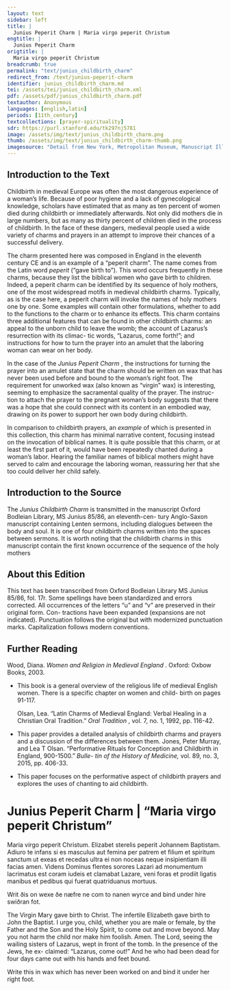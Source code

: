 ```yaml
---
layout: text
sidebar: left
title: |
  Junius Peperit Charm | Maria virgo peperit Christum
engtitle: |
  Junius Peperit Charm
origtitle: |
  Maria virgo peperit Christum
breadcrumb: true
permalink: "text/junius_childbirth_charm"
redirect_from: /text/junius-peperit-charm
identifier: junius_childbirth_charm.md
tei: /assets/tei/junius_childbirth_charm.xml
pdf: /assets/pdf/junius_childbirth_charm.pdf
textauthor: Anonymous
languages: [english,latin]
periods: [11th_century]
textcollections: [prayer-spirituality]
sdr: https://purl.stanford.edu/tk297nj5781
image: /assets/img/text/junius_childbirth_charm.png
thumb: /assets/img/text/junius_childbirth_charm-thumb.png
imagesource: "Detail from New York, Metropolitan Museum, Manuscript Illumination with the Birth of the Virgin in an Initial G, from a Gradual [Public Domain]"
---
```

<h2>Introduction to the Text</h2>
<p>Childbirth in medieval Europe was often the most dangerous experience of a woman’s life. Because of poor hygiene and a lack of gynecological knowledge, scholars have estimated that as many as ten percent of women died during childbirth or immediately afterwards. Not only did mothers die in large numbers, but as many as thirty percent of children died in the process of childbirth. In the face of these dangers, medieval people used a wide variety of charms and prayers in an attempt to improve their chances of a successful delivery.</p>

<p>The charm presented here was composed in England in the eleventh century CE and is an example of a “peperit charm”. The name comes from the Latin word <i> peperit </i> (“gave birth to”). This word occurs frequently in these charms, because they list the biblical women who gave birth to children. Indeed, a peperit charm can be identified by its sequence of holy mothers, one of the most widespread motifs in medieval childbirth charms. Typically, as is the case here, a peperit charm will invoke the names of holy mothers one by one. Some examples will contain other formulations, whether to add to the functions to the charm or to enhance its effects. This charm contains three additional features that can be found in other childbirth charms: an appeal to the unborn child to leave the womb; the account of Lazarus’s resurrection with its climac- tic words, “Lazarus, come forth!”; and instructions for how to turn the prayer into an amulet that the laboring woman can wear on her body.</p>

<p>In the case of the <i> Junius Peperit Charm</i> , the instructions for turning the prayer into an amulet state that the charm should be written on wax that has never been used before and bound to the woman’s right foot. The requirement for unworked wax (also known as “virgin” wax) is interesting, seeming to emphasize the sacramental quality of the prayer. The instruc- tion to attach the prayer to the pregnant woman’s body suggests that there was a hope that she could connect with its content in an embodied way, drawing on its power to support her own body during childbirth.</p>

<p>In comparison to childbirth prayers, an <em>example</em> of which is presented in this collection, this charm has minimal narrative content, focusing instead on the invocation of biblical names. It is quite possible that this charm, or at least the first part of it, would have been repeatedly chanted during a woman’s labor. Hearing the familiar names of biblical mothers might have served to calm and encourage the laboring woman, reassuring her that she too could deliver her child safely.</p>

<h2>Introduction to the Source</h2>
<p>The <i> Junius Childbirth Charm </i> is transmitted in the manuscript Oxford Bodleian Library, MS Junius 85/86, an eleventh-cen- tury Anglo-Saxon manuscript containing Lenten sermons, including dialogues between the body and soul. It is one of four childbirth charms written into the spaces between sermons. It is worth noting that the childbirth charms in this manuscript contain the first known occurrence of the sequence of the holy mothers</p>

<h2>About this Edition</h2>
<p>This text has been transcribed from Oxford Bodleian Library MS Junius 85/86, fol. 17r. Some spellings have been standardized and errors corrected. All occurrences of the letters “u” and “v” are preserved in their original form. Con- tractions have been expanded (expansions are not indicated). Punctuation follows the original but with modernized punctuation marks. Capitalization follows modern conventions.</p>
<h2>Further Reading</h2>
<p>Wood, Diana. <i> Women and Religion in Medieval England</i> . Oxford: Oxbow Books, 2003.</p>
<ul id="l1">
<li data-list-text="•">
<p>This book is a general overview of the religious life of medieval English women. There is a specific chapter on women and child- birth on pages 91-117.</p>
<p>Olsan, Lea. “Latin Charms of Medieval England: Verbal Healing in a Christian Oral Tradition.” <i> Oral Tradition</i> , vol. 7, no. 1, 1992, pp. 116-42.</p>
</li>
<li data-list-text="•">
<p> This paper provides a detailed analysis of childbirth charms and prayers and a discussion of the differences between them. Jones, Peter Murray, and Lea T Olsan. “Performative Rituals for Conception and Childbirth in England, 900-1500.” <i> Bulle- tin of the History of Medicine, </i> vol. 89, no. 3, 2015, pp. 406-33.</p>
</li>
<li data-list-text="•">
<p>This paper focuses on the performative aspect of childbirth prayers and explores the uses of chanting to aid childbirth.</p>
</li>
</ul>
<h1>Junius Peperit Charm | “Maria virgo peperit Christum”</h1>

<p>Maria virgo peperit Christum. Elizabet sterelis peperit Johannem Baptistam. Adiuro te infans si es masculus aut femina per patrem et filium et spiritum sanctum ut exeas et recedas ultra ei non noceas neque insipientiam illi facias amen. Videns Dominus flentes sorores Lazari ad monumentum lacrimatus est coram iudeis et clamabat Lazare, veni foras et prodiit ligatis manibus et pedibus qui fuerat quatriduanus mortuus.</p>

<p>Writ ðis on wexe ðe næfre ne com to nanen wyrce and bind under hire swiðran fot.</p>
<p>The Virgin Mary gave birth to Christ. The infertile Elizabeth gave birth to John the Baptist. I urge you, child, whether you are male or female, by the Father and the Son and the Holy Spirit, to come out and move beyond. May you not harm the child nor make him foolish. Amen. The Lord, seeing the wailing sisters of Lazarus, wept in front of the tomb. In the presence of the Jews, he ex- claimed: “Lazarus, come out!” And he who had been dead for four days came out with his hands and feet bound.</p>

<p>Write this in wax which has never been worked on and bind it under her right foot.</p>
